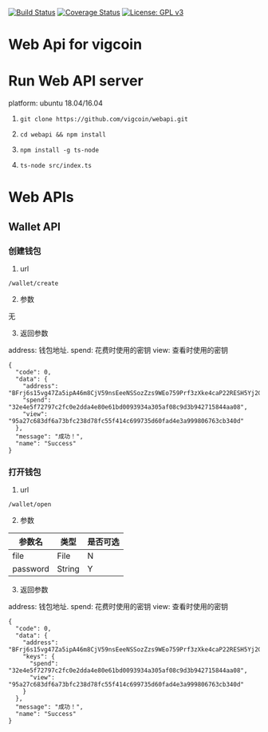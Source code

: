[![Build Status](https://travis-ci.com/vigcoin/webapi.svg?branch=master)](https://travis-ci.com/vigcoin/webapi.svg?branch=master)
[![Coverage Status](https://coveralls.io/repos/github/vigcoin/webapi/badge.svg?branch=master)](https://coveralls.io/github/vigcoin/webapi?branch=master)
[![License: GPL v3](https://img.shields.io/badge/License-GPLv3-blue.svg)](https://www.gnu.org/licenses/gpl-3.0)

# Web Api for vigcoin

# Run Web API server

platform: ubuntu 18.04/16.04

1. `git clone https://github.com/vigcoin/webapi.git`

2. `cd webapi && npm install`

3. `npm install -g ts-node`

4. `ts-node src/index.ts`


# Web APIs

## Wallet API


### 创建钱包

1. url

`/wallet/create`

2. 参数

无

3. 返回参数

address: 钱包地址.
spend: 花费时使用的密钥
view: 查看时使用的密钥

```
{
  "code": 0,
  "data": {
    "address": "BFrj6s15vg47Za5ipA46m8CjV59nsEeeNSSozZzs9WEo759Prf3zXke4caP22RESH5Yj2GJubQ6WPCDBR78MX3myNaHsWME",
    "spend": "32e4e5f72797c2fc0e2dda4e80e61bd0093934a305af08c9d3b942715844aa08",
    "view": "95a27c683df6a73bfc238d78fc55f414c699735d60fad4e3a999806763cb340d"
  },
  "message": "成功！",
  "name": "Success"
}
```


### 打开钱包

1. url

`/wallet/open`

2. 参数

| 参数名 | 类型 | 是否可选 |
| --- | --- | --- |
| file | File | N |
| password | String | Y |

3. 返回参数

address: 钱包地址.
spend: 花费时使用的密钥
view: 查看时使用的密钥

```
{
  "code": 0,
  "data": {
    "address": "BFrj6s15vg47Za5ipA46m8CjV59nsEeeNSSozZzs9WEo759Prf3zXke4caP22RESH5Yj2GJubQ6WPCDBR78MX3myNaHsWME",
    "keys": {
      "spend": "32e4e5f72797c2fc0e2dda4e80e61bd0093934a305af08c9d3b942715844aa08",
      "view": "95a27c683df6a73bfc238d78fc55f414c699735d60fad4e3a999806763cb340d"
    }
  },
  "message": "成功！",
  "name": "Success"
}
```
